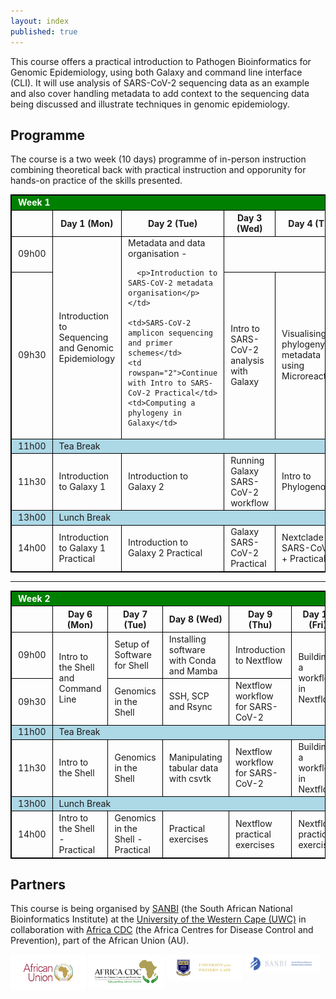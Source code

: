 ```yaml
---
layout: index
published: true
---
```


This course offers a practical introduction to Pathogen Bioinformatics for Genomic Epidemiology, using both Galaxy and command line interface (CLI). It will use analysis of SARS-CoV-2 sequencing data as an example and also cover handling metadata to add context
to the sequencing data being discussed and illustrate techniques in genomic epidemiology.

## Programme

The course is a two week (10 days) programme of in-person instruction combining theoretical back with practical instruction and opporunity for hands-on practice of the skills presented.

<!-- LEAVE THIS TABLE ALONE - the rest of the page continues where it says BELOWTHETABLE -->

<style>
    td, th, table { border: 1px solid black; }
    td, th {padding-left: 10px; padding-right: 10px; }
    th { font-weight: bold }
    .break { background: lightblue; }
    .weekheader { background: green; color: white }
</style>

<table>
  <tr class="weekheader">
    <td colspan="6">
      <strong>Week 1</strong>
    </td>
  </tr>
  <tr style="border: 1px solid black;">
    <td></td>
    <th>Day 1 (Mon)</th>
    <th>Day 2 (Tue)</th>
    <th>Day 3 (Wed)</th>
    <th>Day 4 (Thu)</th>
    <th>Day 5 (Fri)</th>
  </tr>
  <tr>
    <td>09h00</td>
    <td rowspan="2">Introduction to Sequencing and Genomic Epidemiology</td>
    <td rowspan="2">
      Metadata and data organisation -

      <p>Introduction to SARS-CoV-2 metadata organisation</p>
    </td>

    <td>SARS-CoV-2 amplicon sequencing and primer schemes</td>
    <td rowspan="2">Continue with Intro to SARS-CoV-2 Practical</td>
    <td>Computing a phylogeny in Galaxy</td>
  </tr>
  <tr>
    <td>09h30</td>
    <td>Intro to SARS-CoV-2 analysis with Galaxy</td>
    <td>Visualising phylogeny and metadata using Microreact</td>
  </tr>
  <tr class="break">
    <td>11h00</td>
    <td colspan="5">Tea Break</td>
  </tr>
  <tr>
    <td>11h30</td>
    <td>Introduction to Galaxy 1</td>
    <td>Introduction to Galaxy 2</td>
    <td>Running Galaxy SARS-CoV-2 workflow</td>
    <td>Intro to Phylogenomics</td>
    <td>Hands on with phylogeny and Microreact</td>
  </tr>
  <tr class="break">
    <td>13h00</td>
    <td colspan="5">Lunch Break</td>
  </tr>
  <tr>
    <td>14h00</td>
    <td>Introduction to Galaxy 1 Practical</td>
    <td>Introduction to Galaxy 2 Practical</td>
    <td>Galaxy SARS-CoV-2 Practical</td>
    <td>Nextclade for SARS-CoV-2 + Practical</td>
    <td></td>
  </tr>
</table>

<hr>

<table>
  <tr class="weekheader">
    <td colspan="6"><strong>Week 2</strong></td>
  </tr>
  <tr>
    <td></td>
    <th>Day 6 (Mon)</th>
    <th>Day 7 (Tue)</th>
    <th>Day 8 (Wed)</th>
    <th>Day 9 (Thu)</th>
    <th>Day 10 (Fri)</th>
  </tr>
  <tr>
    <td>09h00</td>
    <td rowspan="2">Intro to the Shell and Command Line</td>
    <td>Setup of Software for Shell</td>
    <td>Installing software with Conda and Mamba</td>
    <td>Introduction to Nextflow</td>
    <td rowspan="2">Building a workflow in Nextflow</td>
  </tr>
  <tr>
    <td>09h30</td>
    <td>Genomics in the Shell</td>
    <td>SSH, SCP and Rsync</td>
    <td>Nextflow workflow for SARS-CoV-2</td>
  </tr>
  <tr class="break">
    <td>11h00</td>
    <td colspan="5">Tea Break</td>
  </tr>
  <tr>
    <td>11h30</td>
    <td>Intro to the Shell</td>
    <td>Genomics in the Shell</td>
    <td>Manipulating tabular data with csvtk</td>
    <td>Nextflow workflow for SARS-CoV-2</td>
    <td>Building a workflow in Nextflow</td>
  </tr>
  <tr class="break">
    <td>13h00</td>
    <td colspan="5">Lunch Break</td>
  </tr>
  <tr>
    <td>14h00</td>
    <td>Intro to the Shell - Practical</td>
    <td>Genomics in the Shell - Practical</td>
    <td>Practical exercises</td>
    <td>Nextflow practical exercises</td>
    <td>Nextflow practical exercises</td>
  </tr>
</table>

<!-- BELOWTHETABLE -->

## Partners

This course is being organised by [SANBI](https://www.sanbi.ac.za/) (the South African National Bioinformatics Institute) at the 
[University of the Western Cape (UWC)](https://www.uwc.ac.za/) in collaboration with [Africa CDC](https://africacdc.org) (the Africa Centres for Disease Control and Prevention), part of the African Union (AU).

<p float="left">
  <img src="img/african_union_logo.svg" width="24%" align="top">
  <img src="img/africacdc_logo.svg" width="24%" align="top">
  <img src="img/uwc_logo.svg" width="24%" align="top">
  <img src="img/sanbi_logo.svg" width="24%" align="top">
</p>